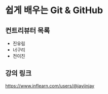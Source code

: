 # 쉽게 배우는 Git & GitHub

## 컨트리뷰터 목록

- 진유림
- 너구리
- 전이진

## 강의 링크
https://www.inflearn.com/users/@jayjinjay
